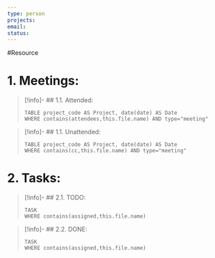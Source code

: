 ```yaml
---
type: person
projects: 
email: 
status: 
---
```

#Resource

# 1. Meetings:
>[!info]- ## 1.1. Attended:
>```dataview
>TABLE project_code AS Project, date(date) AS Date
>WHERE contains(attendees,this.file.name) AND type="meeting"

>[!info]- ## 1.1. Unattended:
>```dataview
>TABLE project_code AS Project, date(date) AS Date
>WHERE contains(cc,this.file.name) AND type="meeting"

# 2. Tasks:
>[!info]- ## 2.1. TODO:
>```dataview
>TASK
>WHERE contains(assigned,this.file.name)

>[!info]- ## 2.2. DONE:
>```dataview
>TASK
>WHERE contains(assigned,this.file.name)
